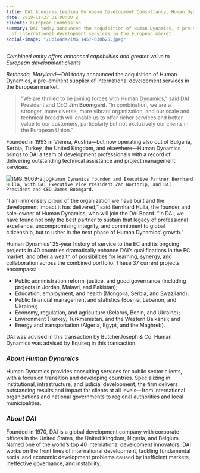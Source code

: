```yaml
---
title: DAI Acquires Leading European Development Consultancy, Human Dynamics
date: 2019-11-27 01:00:00 Z
clients: European Commission
summary: DAI today announced the acquisition of Human Dynamics, a pre-eminent supplier
  of international development services in the European market.
social-image: "/uploads/IMG_1457-630b25.jpeg"
---
```


*Combined entity offers enhanced capabilities and greater value to European development clients*

*Bethesda, Maryland*—DAI today announced the acquisition of Human Dynamics, a pre-eminent supplier of international development services in the European market.
  
> “We are thrilled to be joining forces with Human Dynamics,” said DAI President and CEO **Jim Boomgard**. “In combination, we are a stronger, more diverse, more vibrant organization, and our scale and technical breadth will enable us to offer richer services and better value to our customers, particularly but not exclusively our clients in the European Union.”
 
Founded in 1993 in Vienna, Austria—but now operating also out of Bulgaria, Serbia, Turkey, the United Kingdom, and elsewhere—Human Dynamics brings to DAI a team of development professionals with a record of delivering outstanding technical assistance and project management services.

![IMG_9069-2.jpg](/uploads/IMG_9069-2.jpg)`Human Dynamics founder and Executive Partner Bernhard Hulla, with DAI Executive Vice President Zan Northrip, and DAI President and CEO James Boomgard.`

“I am immensely proud of the organization we have built and the development impact it has delivered,” said Bernhard Hulla, the founder and sole-owner of Human Dynamics, who will join the DAI Board. “In DAI, we have found not only the best partner to sustain that legacy of professional excellence, uncompromising integrity, and commitment to global citizenship, but to usher in the next phase of Human Dynamics’ growth.”

Human Dynamics’ 25-year history of service to the EC and its ongoing projects in 40 countries dramatically enhance DAI’s qualifications in the EC market, and offer a wealth of possibilities for learning, synergy, and collaboration across the combined portfolio. These 37 current projects encompass:

* Public administration reform, justice, and good governance (including projects in Jordan, Malawi, and Pakistan);
* Education, employment, and health (Mongolia, Serbia, and Swaziland); 
* Public financial management and statistics (Bosnia, Lebanon, and Ukraine); 
* Economy, regulation, and agriculture (Belarus, Benin, and Ukraine); 
* Environment (Turkey, Turkmenistan, and the Western Balkans); and 
* Energy and transportation (Algeria, Egypt, and the Maghreb).

DAI was advised in this transaction by ButcherJoseph & Co. Human Dynamics was advised by Equiteq in this transaction. 

<aside>
<h3><em>About Human Dynamics</em></h3>
<p>Human Dynamics provides consulting services for public sector clients, with a focus on transition and developing countries. Specializing in institutional, infrastructure, and judicial development, the firm delivers outstanding results and impact for clients at all levels—from international organizations and national governments to regional authorities and local municipalities.</p>
<h3><em>About DAI</em></h3>
<p>Founded in 1970, DAI is a global development company with corporate offices in the United States, the United Kingdom, Nigeria, and Belgium. Named one of the world’s top 40 international development innovators, DAI works on the front lines of international development, tackling fundamental social and economic development problems caused by inefficient markets, ineffective governance, and instability.</p>
</aside>
